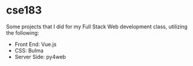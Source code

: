 # cse183
Some projects that I did for my Full Stack Web development class, utilizing the following:
- Front End: Vue.js
- CSS: Bulma
- Server Side: py4web